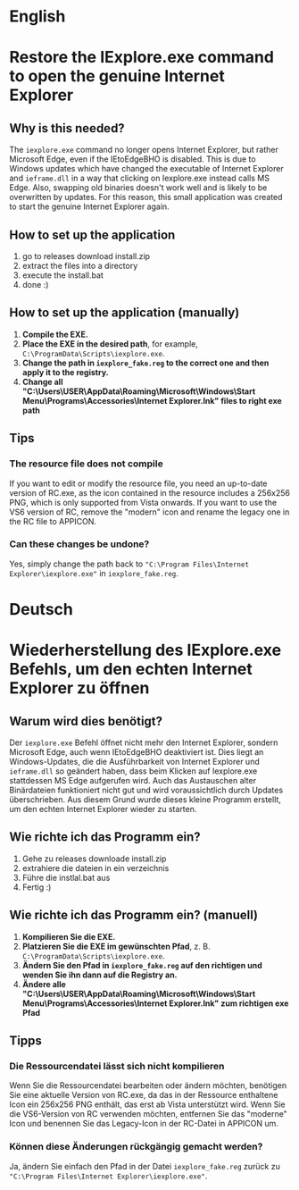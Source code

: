 # English

# Restore the IExplore.exe command to open the genuine Internet Explorer

## Why is this needed?

The `iexplore.exe` command no longer opens Internet Explorer, but rather Microsoft Edge, even if the IEtoEdgeBHO is disabled.
This is due to Windows updates which have changed the executable of Internet Explorer and `ieframe.dll` in a way that clicking on Iexplore.exe instead calls MS Edge.
Also, swapping old binaries doesn't work well and is likely to be overwritten by updates.
For this reason, this small application was created to start the genuine Internet Explorer again.

## How to set up the application 
1. go to releases download install.zip
2. extract the files into a directory
3. execute the install.bat
4. done :)

## How to set up the application (manually)

1. **Compile the EXE.**
2. **Place the EXE in the desired path**, for example, `C:\ProgramData\Scripts\iexplore.exe`.
3. **Change the path in `iexplore_fake.reg` to the correct one and then apply it to the registry.**
4. **Change all "C:\Users\USER\AppData\Roaming\Microsoft\Windows\Start Menu\Programs\Accessories\Internet Explorer.lnk" files to right exe path**

## Tips

### The resource file does not compile

If you want to edit or modify the resource file, you need an up-to-date version of RC.exe, as the icon contained in the resource includes a 256x256 PNG, which is only supported from Vista onwards.
If you want to use the VS6 version of RC, remove the "modern" icon and rename the legacy one in the RC file to APPICON.

### Can these changes be undone?

Yes, simply change the path back to `"C:\Program Files\Internet Explorer\iexplore.exe"` in `iexplore_fake.reg`.

# Deutsch

# Wiederherstellung des IExplore.exe Befehls, um den echten Internet Explorer zu öffnen

## Warum wird dies benötigt?

Der `iexplore.exe` Befehl öffnet nicht mehr den Internet Explorer, sondern Microsoft Edge, auch wenn IEtoEdgeBHO deaktiviert ist.
Dies liegt an Windows-Updates, die die Ausführbarkeit von Internet Explorer und `ieframe.dll` so geändert haben, dass beim Klicken auf Iexplore.exe stattdessen MS Edge aufgerufen wird.
Auch das Austauschen alter Binärdateien funktioniert nicht gut und wird voraussichtlich durch Updates überschrieben.
Aus diesem Grund wurde dieses kleine Programm erstellt, um den echten Internet Explorer wieder zu starten.

## Wie richte ich das Programm ein? 
1. Gehe zu releases downloade install.zip
2. extrahiere die dateien in ein verzeichnis
3. Führe die instlal.bat aus
4. Fertig :)

## Wie richte ich das Programm ein? (manuell)

1. **Kompilieren Sie die EXE.**
2. **Platzieren Sie die EXE im gewünschten Pfad**, z. B. `C:\ProgramData\Scripts\iexplore.exe`.
3. **Ändern Sie den Pfad in `iexplore_fake.reg` auf den richtigen und wenden Sie ihn dann auf die Registry an.**
4. **Ändere alle "C:\Users\USER\AppData\Roaming\Microsoft\Windows\Start Menu\Programs\Accessories\Internet Explorer.lnk" zum richtigen exe Pfad**


## Tipps

### Die Ressourcendatei lässt sich nicht kompilieren

Wenn Sie die Ressourcendatei bearbeiten oder ändern möchten, benötigen Sie eine aktuelle Version von RC.exe, da das in der Ressource enthaltene Icon ein 256x256 PNG enthält, das erst ab Vista unterstützt wird.
Wenn Sie die VS6-Version von RC verwenden möchten, entfernen Sie das "moderne" Icon und benennen Sie das Legacy-Icon in der RC-Datei in APPICON um.

### Können diese Änderungen rückgängig gemacht werden?

Ja, ändern Sie einfach den Pfad in der Datei `iexplore_fake.reg` zurück zu `"C:\Program Files\Internet Explorer\iexplore.exe"`.


